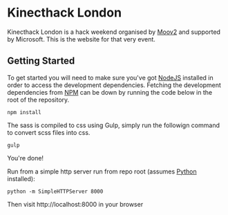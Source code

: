 # Kinecthack London

Kinecthack London is a hack weekend organised by [Moov2](http://moov2.com) and supported by Microsoft. This is the website for that very event.

## Getting Started

To get started you will need to make sure you've got [NodeJS](http://nodejs.org/) installed in order to access the development dependencies. Fetching the development dependencies from [NPM](http://npmjs.org) can be down by running the code below in the root of the repository.

    npm install

The sass is compiled to css using Gulp, simply run the followign command to convert scss files into css.

    gulp

You're done!

Run from a simple http server run from repo root (assumes [Python](https://www.python.org/downloads/) installed):

    python -m SimpleHTTPServer 8000

Then visit http://localhost:8000 in your browser
